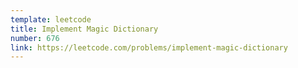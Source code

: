 ```yaml
---
template: leetcode
title: Implement Magic Dictionary
number: 676
link: https://leetcode.com/problems/implement-magic-dictionary
---
```

